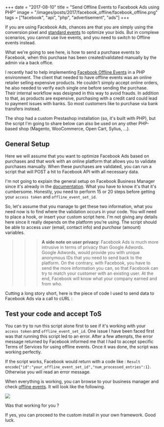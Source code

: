 +++
date = "2017-08-10"
title = "Send Offline Events to Facebook Ads using PHP"
image = "/images/posts/2017/facebook_offline/facebook_offline.png"
tags = ["facebook", "api", "php", "advertisement", "ads"]
+++

If you are using Facebook Ads, chances are that you are simply using the conversion pixel and [standard events](https://developers.facebook.com/docs/ads-for-websites/pixel-events/v2.10) to optimize your bids. But in complexe scenarios, you cannot use live events, and you need to switch to Offline events instead.

What we're going to see here, is how to send a purchase events to Facebook, when this purchase has been created/validated manually by the admin via a back office.

I recently had to help implementing [Facebook Offline Events](https://developers.facebook.com/docs/marketing-api/offline-conversions/v2.10) in a PHP environment. The client that needed to have offline events was an online retailer selling expensive products. He couldn't simply accept online orders, he also needed to verify each single one before sending the purchase. Their internal workflow was designed in this way to avoid frauds. In addition to that, as products are expensive, purchasing with a credit card could lead to payment issues with banks. So most customers like to purchase via bank transfers instead.

The shop had a custom Prestashop installation (so, it's built with PHP), but the script I'm going to share below can also be used on any other PHP-based shop (Magento, WooCommerce, Open Cart, Sylius, ...).


## General Setup

Here we will assume that you want to optimize Facebook Ads based on purchases and that work with an online platform that allows you to validate purchases manually. When these purchases are validated, you can run a script that will POST a hit to Facebook API with all necessary data.

I'm not going to explain the general setup on Facebook Business Manager since it's already in the [documentation](https://developers.facebook.com/docs/marketing-api/offline-conversions/v2.10). What you have to know it's that it's cumbersome. Honestly, you need to perform 15 or 20 steps before getting your `access token` and `offline_event_set_id`.

So, let's assume that you manage to get these two information, what you need now is to find where the validation occurs in your code. You will need to place a hook, or insert your custom script here. I'm not giving any details here since it really depends on the platform you're using. The script should be able to access _user_ (email, contact info) and _purchase_ (amount) variables.

>>> **A side note on user privacy**: Facebook Ads is much more intrusive in terms of privacy than Google Adwords. Google Adwords, would provide you with unique anonymous IDs that you need to send back to the platform. On the contrary, with Facebook, you have to send the more information you can, so that Facebook can try to match your customer with an existing user. At the end, Facebook will know what your company earned and from who.

Cutting a long story short, here is the piece of code I used to send data to Facebook Ads via a call to cURL :

<script src="https://gist.github.com/tanzaho/163d5b8f269a08b65ac6a66f38905d71.js"></script>

## Test your code and accept ToS

You can try to run this script alone first to see if it's working with your `access token` and `offline_event_set_id`. One issue I have been faced first was that running this script led to an error. After a few attempts, the error message returned by Facebook informed me that I had to accept specific Terms of Services for using offline events. Once it was done, the script was working perfectly.

If the script works, Facebook would return with a code like : `Result encode{"id":"your_offline_event_set_id","num_processed_entries":1}`. Otherwise you will read an error message.

When everything is working, you can browse to your business manager and check [offline events](https://business.facebook.com/offline_events/). It will look like the following.

<img src="/images/posts/2017/facebook_offline/facebook_offline.png">


Was that working for you ?

If yes, you can proceed to the custom install in your own framework. Good luck.
